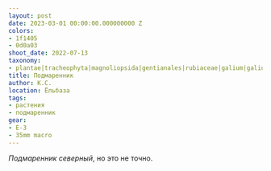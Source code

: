 ```yaml
---
layout: post
date: 2023-03-01 00:00:00.000000000 Z
colors:
- 1f1405
- 0d0a03
shoot_date: 2022-07-13
taxonomy:
- plantae|tracheophyta|magnoliopsida|gentianales|rubiaceae|galium|galium boreale
title: Подмаренник
author: К.С.
location: Ёльбаза
tags:
- растения
- подмаренник
gear:
- E-3
- 35mm macro
---
```

_Подмаренник северный_, но это не точно.


